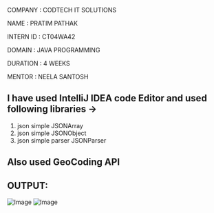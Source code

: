 COMPANY : CODTECH IT SOLUTIONS

NAME : PRATIM PATHAK

INTERN ID : CT04WA42

DOMAIN : JAVA PROGRAMMING

DURATION : 4 WEEKS

MENTOR : NEELA SANTOSH

## I have used IntelliJ IDEA code Editor and used following libraries ->
1. json simple JSONArray
2. json simple JSONObject
3. json simple parser JSONParser

## Also used GeoCoding API

## OUTPUT:
![Image](https://github.com/user-attachments/assets/52d1c7ae-61f0-484c-8216-2e32f91f4ab0)
![Image](https://github.com/user-attachments/assets/d1939a59-808b-47cb-8026-adf297b266c7)

